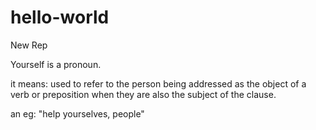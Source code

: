 # hello-world
New Rep

Yourself is a pronoun.

it means: used to refer to the person being addressed as the object of a verb or preposition when they are also the subject of the clause.

an eg: "help yourselves, people"
